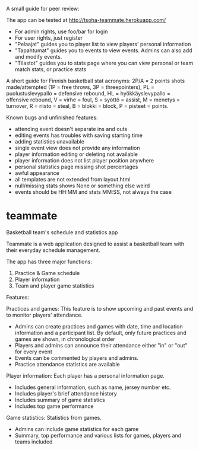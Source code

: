 A small guide for peer review:

The app can be tested at http://tsoha-teammate.herokuapp.com/

- For admin rights, use foo/bar for login
- For user rights, just register
- "Pelaajat" guides you to player list to view players' personal information
- "Tapahtumat" guides you to events to view events. Admins can also add and modify events.
- "Tilastot" guides you to stats page where you can view personal or team match stats, or practice stats

A short guide for Finnish basketball stat acronyms: 2P/A = 2 points shots made/attempted (1P = free throws, 3P = threepointers), PL = puolustuslevypallo = defensive rebound, HL = hyökkäyslevypallo = offensive rebound, V = virhe = foul, S = syöttö = assist, M = menetys = turnover, R = riisto = steal, B = blokki = block, P = pisteet = points.

Known bugs and unfinished features:
* attending event doesn't separate ins and outs
* editing events has troubles with saving starting time
* adding statistics unavailable
* single event view does not provide any information
* player information editing or deleting not available
* player information does not list player position anywhere
* personal statistics page missing shot percentages
* awful appearance
* all templates are not extended from layout.html
* null/missing stats shows None or something else weird
* events should be HH:MM and stats MM:SS, not always the case

# teammate
Basketball team's schedule and statistics app

Teammate is a web application designed to assist a basketball team with their everyday schedule management.

The app has three major functions:
1) Practice & Game schedule
2) Player information
3) Team and player game statistics 

Features:

Practices and games:
This feature is to show upcoming and past events and to monitor players' attendance.
- Admins can create practices and games with date, time and location information and a participant list. By default, only future practices and games are shown, in chronological order
- Players and admins can announce their attendance either "in" or "out" for every event
- Events can be coḿmented by players and admins.
- Practice attendance statistics are available

Player information:
Each player has a personal information page.
- Includes general information, such as name, jersey number etc.
- Includes player's brief attendance history 
- Includes summary of game statistics
- Includes top game performance

Game statistics:
Statistics from games.
- Admins can include game statistics for each game
- Summary, top performance and various lists for games, players and teams included

